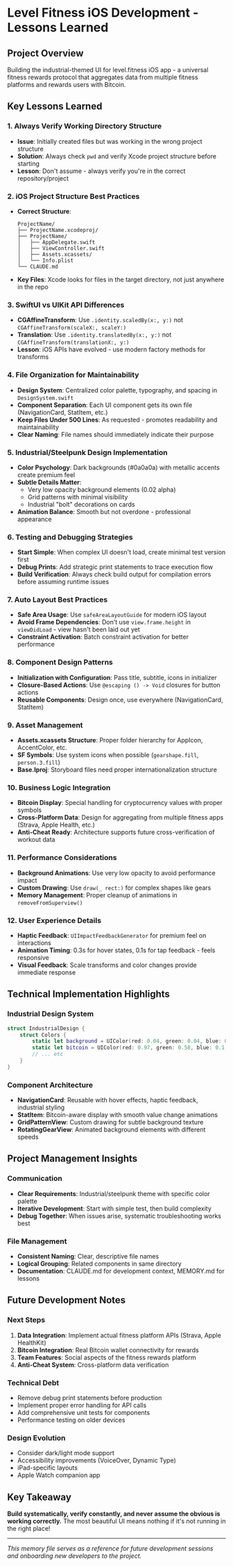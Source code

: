 # Level Fitness iOS Development - Lessons Learned

## Project Overview
Building the industrial-themed UI for level.fitness iOS app - a universal fitness rewards protocol that aggregates data from multiple fitness platforms and rewards users with Bitcoin.

## Key Lessons Learned

### 1. **Always Verify Working Directory Structure**
- **Issue**: Initially created files but was working in the wrong project structure
- **Solution**: Always check `pwd` and verify Xcode project structure before starting
- **Lesson**: Don't assume - always verify you're in the correct repository/project

### 2. **iOS Project Structure Best Practices**
- **Correct Structure**: 
  ```
  ProjectName/
  ├── ProjectName.xcodeproj/
  ├── ProjectName/
  │   ├── AppDelegate.swift
  │   ├── ViewController.swift
  │   ├── Assets.xcassets/
  │   └── Info.plist
  └── CLAUDE.md
  ```
- **Key Files**: Xcode looks for files in the target directory, not just anywhere in the repo

### 3. **SwiftUI vs UIKit API Differences**
- **CGAffineTransform**: Use `.identity.scaledBy(x:, y:)` not `CGAffineTransform(scaleX:, scaleY:)`
- **Translation**: Use `.identity.translatedBy(x:, y:)` not `CGAffineTransform(translationX:, y:)`
- **Lesson**: iOS APIs have evolved - use modern factory methods for transforms

### 4. **File Organization for Maintainability**
- **Design System**: Centralized color palette, typography, and spacing in `DesignSystem.swift`
- **Component Separation**: Each UI component gets its own file (NavigationCard, StatItem, etc.)
- **Keep Files Under 500 Lines**: As requested - promotes readability and maintainability
- **Clear Naming**: File names should immediately indicate their purpose

### 5. **Industrial/Steelpunk Design Implementation**
- **Color Psychology**: Dark backgrounds (#0a0a0a) with metallic accents create premium feel
- **Subtle Details Matter**: 
  - Very low opacity background elements (0.02 alpha)
  - Grid patterns with minimal visibility
  - Industrial "bolt" decorations on cards
- **Animation Balance**: Smooth but not overdone - professional appearance

### 6. **Testing and Debugging Strategies**
- **Start Simple**: When complex UI doesn't load, create minimal test version first
- **Debug Prints**: Add strategic print statements to trace execution flow
- **Build Verification**: Always check build output for compilation errors before assuming runtime issues

### 7. **Auto Layout Best Practices**
- **Safe Area Usage**: Use `safeAreaLayoutGuide` for modern iOS layout
- **Avoid Frame Dependencies**: Don't use `view.frame.height` in `viewDidLoad` - view hasn't been laid out yet
- **Constraint Activation**: Batch constraint activation for better performance

### 8. **Component Design Patterns**
- **Initialization with Configuration**: Pass title, subtitle, icons in initializer
- **Closure-Based Actions**: Use `@escaping () -> Void` closures for button actions
- **Reusable Components**: Design once, use everywhere (NavigationCard, StatItem)

### 9. **Asset Management**
- **Assets.xcassets Structure**: Proper folder hierarchy for AppIcon, AccentColor, etc.
- **SF Symbols**: Use system icons when possible (`gearshape.fill`, `person.3.fill`)
- **Base.lproj**: Storyboard files need proper internationalization structure

### 10. **Business Logic Integration**
- **Bitcoin Display**: Special handling for cryptocurrency values with proper symbols
- **Cross-Platform Data**: Design for aggregating from multiple fitness apps (Strava, Apple Health, etc.)
- **Anti-Cheat Ready**: Architecture supports future cross-verification of workout data

### 11. **Performance Considerations**
- **Background Animations**: Use very low opacity to avoid performance impact
- **Custom Drawing**: Use `draw(_ rect:)` for complex shapes like gears
- **Memory Management**: Proper cleanup of animations in `removeFromSuperview()`

### 12. **User Experience Details**
- **Haptic Feedback**: `UIImpactFeedbackGenerator` for premium feel on interactions
- **Animation Timing**: 0.3s for hover states, 0.1s for tap feedback - feels responsive
- **Visual Feedback**: Scale transforms and color changes provide immediate response

## Technical Implementation Highlights

### Industrial Design System
```swift
struct IndustrialDesign {
    struct Colors {
        static let background = UIColor(red: 0.04, green: 0.04, blue: 0.04, alpha: 1.0)
        static let bitcoin = UIColor(red: 0.97, green: 0.58, blue: 0.1, alpha: 1.0)
        // ... etc
    }
}
```

### Component Architecture
- **NavigationCard**: Reusable with hover effects, haptic feedback, industrial styling
- **StatItem**: Bitcoin-aware display with smooth value change animations
- **GridPatternView**: Custom drawing for subtle background texture
- **RotatingGearView**: Animated background elements with different speeds

## Project Management Insights

### Communication
- **Clear Requirements**: Industrial/steelpunk theme with specific color palette
- **Iterative Development**: Start with simple test, then build complexity
- **Debug Together**: When issues arise, systematic troubleshooting works best

### File Management
- **Consistent Naming**: Clear, descriptive file names
- **Logical Grouping**: Related components in same directory
- **Documentation**: CLAUDE.md for development context, MEMORY.md for lessons

## Future Development Notes

### Next Steps
1. **Data Integration**: Implement actual fitness platform APIs (Strava, Apple HealthKit)
2. **Bitcoin Integration**: Real Bitcoin wallet connectivity for rewards
3. **Team Features**: Social aspects of the fitness rewards platform
4. **Anti-Cheat System**: Cross-platform data verification

### Technical Debt
- Remove debug print statements before production
- Implement proper error handling for API calls
- Add comprehensive unit tests for components
- Performance testing on older devices

### Design Evolution
- Consider dark/light mode support
- Accessibility improvements (VoiceOver, Dynamic Type)
- iPad-specific layouts
- Apple Watch companion app

## Key Takeaway
**Build systematically, verify constantly, and never assume the obvious is working correctly.** The most beautiful UI means nothing if it's not running in the right place!

---
*This memory file serves as a reference for future development sessions and onboarding new developers to the project.*